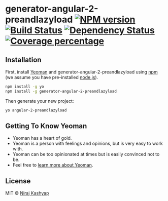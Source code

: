 # generator-angular-2-preandlazyload [![NPM version][npm-image]][npm-url] [![Build Status][travis-image]][travis-url] [![Dependency Status][daviddm-image]][daviddm-url] [![Coverage percentage][coveralls-image]][coveralls-url]
> 

## Installation

First, install [Yeoman](http://yeoman.io) and generator-angular-2-preandlazyload using [npm](https://www.npmjs.com/) (we assume you have pre-installed [node.js](https://nodejs.org/)).

```bash
npm install -g yo
npm install -g generator-angular-2-preandlazyload
```

Then generate your new project:

```bash
yo angular-2-preandlazyload
```

## Getting To Know Yeoman

 * Yeoman has a heart of gold.
 * Yeoman is a person with feelings and opinions, but is very easy to work with.
 * Yeoman can be too opinionated at times but is easily convinced not to be.
 * Feel free to [learn more about Yeoman](http://yeoman.io/).

## License

MIT © [Niraj Kashyap]()


[npm-image]: https://badge.fury.io/js/generator-angular-2-preandlazyload.svg
[npm-url]: https://npmjs.org/package/generator-angular-2-preandlazyload
[travis-image]: https://travis-ci.org/nirajkashyap/generator-angular-2-preandlazyload.svg?branch=master
[travis-url]: https://travis-ci.org/nirajkashyap/generator-angular-2-preandlazyload
[daviddm-image]: https://david-dm.org/nirajkashyap/generator-angular-2-preandlazyload.svg?theme=shields.io
[daviddm-url]: https://david-dm.org/nirajkashyap/generator-angular-2-preandlazyload
[coveralls-image]: https://coveralls.io/repos/nirajkashyap/generator-angular-2-preandlazyload/badge.svg
[coveralls-url]: https://coveralls.io/r/nirajkashyap/generator-angular-2-preandlazyload
